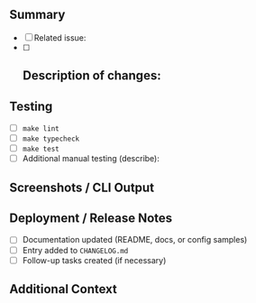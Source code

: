 ## Summary
- [ ] Related issue: <!-- Add a closing keyword (e.g., Fixes #123) when applicable. -->
- [ ] Description of changes:
  - 

## Testing
<!-- List all verification steps you ran locally. -->
- [ ] `make lint`
- [ ] `make typecheck`
- [ ] `make test`
- [ ] Additional manual testing (describe):

## Screenshots / CLI Output
<!-- Optional: paste relevant terminal output or screenshots. -->

## Deployment / Release Notes
- [ ] Documentation updated (README, docs, or config samples)
- [ ] Entry added to `CHANGELOG.md`
- [ ] Follow-up tasks created (if necessary)

## Additional Context
<!-- Anything else reviewers should know? -->

